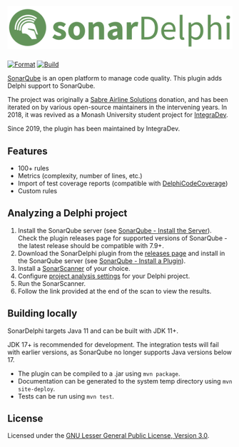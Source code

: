 # ![SonarDelphi](docs/images/sonar-delphi-title-gh.png)

[![Format](https://github.com/Integrated-Application-Development/sonar-delphi/actions/workflows/format.yml/badge.svg?branch=master&event=push)](https://github.com/Integrated-Application-Development/sonar-delphi/actions/workflows/format.yml) [![Build](https://github.com/Integrated-Application-Development/sonar-delphi/actions/workflows/build.yml/badge.svg?branch=master&event=push)](https://github.com/Integrated-Application-Development/sonar-delphi/actions/workflows/build.yml)

[SonarQube](https://www.sonarqube.org) is an open platform to manage code quality. This plugin adds Delphi support to
SonarQube.

The project was originally a [Sabre Airline Solutions](https://www.sabre.com) donation, and has been iterated on by
various open-source maintainers in the intervening years. In 2018, it was revived as a Monash University student
project for [IntegraDev](https://www.integradev.com.au).

Since 2019, the plugin has been maintained by IntegraDev.

Features
-------

* 100+ rules
* Metrics (complexity, number of lines, etc.)
* Import of test coverage reports (compatible with [DelphiCodeCoverage](https://sourceforge.net/p/delphicodecoverage/git/ci/master/tree/))
* Custom rules

Analyzing a Delphi project
--------------------------

1. Install the SonarQube server (see [SonarQube - Install the Server](https://docs.sonarqube.org/latest/setup/install-server/)).
Check the plugin releases page for supported versions of SonarQube - the latest release should be compatible with 7.9+.
2. Download the SonarDelphi plugin from the [releases page](https://github.com/Integrated-Application-Development/sonar-delphi) and install
in the SonarQube server (see [SonarQube - Install a Plugin](https://docs.sonarqube.org/latest/setup/install-plugin/)).
3. Install a [SonarScanner](https://docs.sonarqube.org/latest/analysis/overview/) of your choice.
4. Configure [project analysis settings](https://docs.sonarqube.org/latest/analysis/analysis-parameters/) for your Delphi project.
5. Run the SonarScanner.
6. Follow the link provided at the end of the scan to view the results.

Building locally
----------------

SonarDelphi targets Java 11 and can be built with JDK 11+.

JDK 17+ is recommended for development. The integration tests will fail with earlier versions, as SonarQube no longer supports Java versions below 17.

* The plugin can be compiled to a .jar using `mvn package`.
* Documentation can be generated to the system temp directory using `mvn site-deploy`.
* Tests can be run using `mvn test`.

License
-------

Licensed under the [GNU Lesser General Public License, Version 3.0](http://www.gnu.org/licenses/lgpl.txt).
